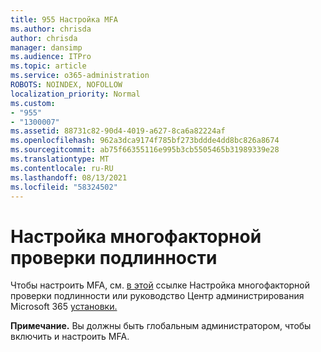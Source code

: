 ```yaml
---
title: 955 Настройка MFA
ms.author: chrisda
author: chrisda
manager: dansimp
ms.audience: ITPro
ms.topic: article
ms.service: o365-administration
ROBOTS: NOINDEX, NOFOLLOW
localization_priority: Normal
ms.custom:
- "955"
- "1300007"
ms.assetid: 88731c82-90d4-4019-a627-8ca6a82224af
ms.openlocfilehash: 962a3dca9174f785bf273bddde4dd8bc826a8674
ms.sourcegitcommit: ab75f66355116e995b3cb5505465b31989339e28
ms.translationtype: MT
ms.contentlocale: ru-RU
ms.lasthandoff: 08/13/2021
ms.locfileid: "58324502"
---
```

# <a name="configure-multifactor-authentication"></a>Настройка многофакторной проверки подлинности

Чтобы настроить MFA, см. [в этой](https://docs.microsoft.com/microsoft-365/admin/security-and-compliance/set-up-multi-factor-authentication) ссылке Настройка многофакторной проверки подлинности или руководство Центр администрирования Microsoft 365 [установки.](https://admin.microsoft.com/AdminPortal/Home?ref=/modernonboarding/mfasetupguide)

**Примечание.** Вы должны быть глобальным администратором, чтобы включить и настроить MFA.
